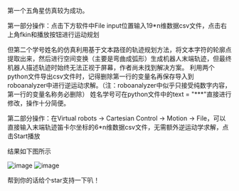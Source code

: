 第一个五角星仿真较为成功。

第一部分操作：点击下方软件中File input位置输入19*n维数据csv文件，点击右上角fkin和播放按钮进行运动规划

但第二个学号姓名的仿真利用基于文本路径的轨迹规划方法，将文本字符的轮廓点提取出来，然后进行空间变换（主要是弯曲成弧形）生成机器人末端轨迹，但最终机器人描述轨迹时始终无法正视于屏幕，作者尚未找到解决方案。
利用两个python文件导出csv文件时，记得删除第一行的变量名再保存导入到roboanalyzer中进行逆运动求解。（注：roboanalyzer中似乎只接受纯数字内容，第一行的变量名称务必删除）
姓名学号可在python文件中的text = "***"直接进行修改，操作十分简便。

第二部分操作：在Virtual robots → Cartesian Control → Motion → File，可以直接输入末端轨迹笛卡尔坐标的6*n维数据csv文件，无需额外逆运动学求解，点击Start播放

结果如下图所示


![image](https://github.com/user-attachments/assets/19948ae1-9f90-4677-a0d1-a6ea060e9e8c)
![image](https://github.com/user-attachments/assets/b7dfb9d6-11c2-42ee-ac54-6d9ca8ce280b)


帮到你的话给个star支持一下叭！
